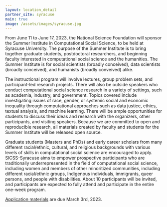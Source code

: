 ```yaml
---
layout: location_detail
partner_site: syracuse
main: true
image: /assets/images/syracuse.jpg
---
```


From June 11 to June 17, 2023, the National Science Foundation will sponsor the Summer Institute in Computational Social Science, to be held at Syracuse University. The purpose of the Summer Institute is to bring together graduate students, postdoctoral researchers, and beginning faculty interested in computational social science and the humanities. The Summer Institute is for social scientists (broadly conceived), data scientists (broadly conceived), and humanists (broadly conveived) alike.

The instructional program will involve lectures, group problem sets, and participant-led research projects. There will also be outside speakers who conduct computational social science research in a variety of settings, such as academia, industry, and government. Topics covered include investigating issues of race, gender, or systemic social and economic inequality through computational approaches such as data justice, ethics, textual analysis, and machine learning. There will be ample opportunities for students to discuss their ideas and research with the organizers, other participants, and visiting speakers. Because we are committed to open and reproducible research, all materials created by faculty and students for the Summer Institute will be released open source.

Graduate students (Masters and PhDs) and early career scholars from many different racial/ethnic, cultural, and religious backgrounds with various levels of skills in computational social science are encouraged to apply. SICSS-Syracuse aims to empower prospective participants who are traditionally underrepresented in the field of computational social science, including women and members of other minoritized communities, including different racial/ethnic groups, Indigenous individuals, immigrants, queer persons, and people with disabilities. About 10 participants will be invited, and participants are expected to fully attend and participate in the entire one-week program.

[Application materials](https://compsocialscience.github.io/summer-institute/2023/syracuse/apply) are due March 3rd, 2023.
